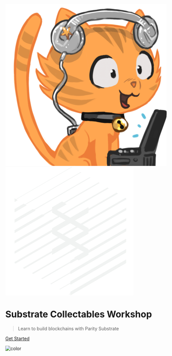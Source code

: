 ![logo](media/substratekitty.png ':size=300px')
![substrate-logo](media/icon-parity-substrate-light.png ':size=300px')

# Substrate Collectables Workshop

> Learn to build blockchains with Parity Substrate

[Get Started](README.md)

![color](#2f2f2f)